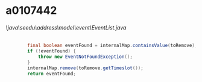 # a0107442
###### \java\seedu\address\model\event\EventList.java
``` java
        final boolean eventFound = internalMap.containsValue(toRemove);
        if (!eventFound) {
            throw new EventNotFoundException();
        }
        internalMap.remove(toRemove.getTimeslot());
        return eventFound;
```
